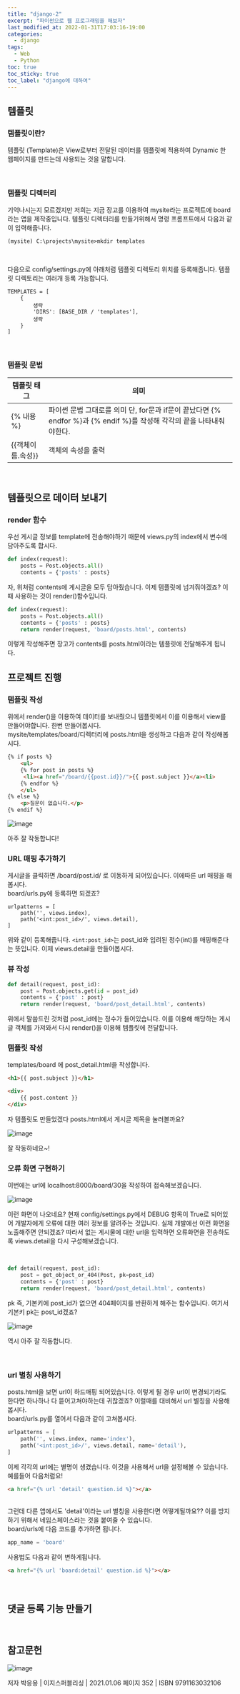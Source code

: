 ```yaml
---
title: "django-2"
excerpt: "파이썬으로 웹 프로그래밍을 해보자"
last_modified_at: 2022-01-31T17:03:16-19:00
categories:
  - django
tags:
  - Web
  - Python
toc: true
toc_sticky: true
toc_label: "django에 대하여"
---
```

## 템플릿

### 템플릿이란?

템플릿 (Template)은 View로부터 전달된 데이터를 템플릿에 적용하여 Dynamic 한 웹페이지를 만드는데 사용되는 것을 말합니다.

<br>

### 템플릿 디렉터리

기억나시는지 모르겠지만 저희는 지금 장고를 이용하여 mysite라는 프로젝트에 board라는 앱을 제작중입니다. 템플릿 디렉터리를 만들기위해서 명령 프롬프트에서 다음과 같이 입력해줍니다.

```
(mysite) C:\projects\mysite>mkdir templates
```
<br>

다음으로 config/settings.py에 아래처럼 템플릿 디렉토리 위치를 등록해줍니다. 템플릿 디렉토리는 여러개 등록 가능합니다.

```
TEMPLATES = [
    {
        생략
        'DIRS': [BASE_DIR / 'templates'],
        생략
    }
]
```

<br>

### 템플릿 문법

|템플릿 태그|의미|
|---|---|
|{% 내용 %}| 파이썬 문법 그대로를 의미 단, for문과 if문이 끝났다면 {% endfor %}과 {% endif %}를 작성해 각각의 끝을 나타내줘야한다. |
|{{객체이름.속성}}|객체의 속성을 출력|

<br>

## 템플릿으로 데이터 보내기

### render 함수

우선 게시글 정보를 template에 전송해야하기 때문에 views.py의 index에서 변수에 담아주도록 합시다.

```python
def index(request):
    posts = Post.objects.all()
    contents = {'posts' : posts}
```

자, 위처럼 contents에 게시글을 모두 담아줬습니다. 이제 템플릿에 넘겨줘야겠죠? 이때 사용하는 것이 render()함수입니다.

```python
def index(request):
    posts = Post.objects.all()
    contents = {'posts' : posts}
    return render(request, 'board/posts.html', contents)
```

이렇게 작성해주면 장고가 contents를 posts.html이라는 템플릿에 전달해주게 됩니다.

## 프로젝트 진행

### 템플릿 작성

위에서 render()을 이용하여 데이터를 보내줬으니 템플릿에서 이를 이용해서 view를 만들어야합니다. 한번 만들어봅시다.<br>
mysite/templates/board/디렉터리에 posts.html을 생성하고 다음과 같이 작성해봅시다.

```html
{% if posts %}
    <ul>
    {% for post in posts %}
     <li><a href="/board/{{post.id}}/">{{ post.subject }}</a><li>
    {% endfor %}
    </ul>
{% else %}
    <p>질문이 없습니다.</p>
{% endif %}
```

![image](https://user-images.githubusercontent.com/72953874/151762772-373fad0c-7a3d-4d5f-880d-b9f5d3b0e716.png)

아주 잘 작동합니다!
<br>

### URL 매핑 추가하기

게시글을 클릭하면 /board/post.id/ 로 이동하게 되어있습니다. 이에따른 url 매핑을 해봅시다.<br>
board/urls.py에 등록하면 되겠죠?

```
urlpatterns = [
    path('', views.index),
    path('<int:post_id>/', views.detail),
]
```
위와 같이 등록해줍니다. `<int:post_id>`는  post_id와 입려된 정수(int)를 매핑해준다는 뜻입니다. 이제 views.detail을 만들어봅시다.

### 뷰 작성

```python
def detail(request, post_id):
    post = Post.objects.get(id = post_id)
    contents = {'post' : post}
    return render(request, 'board/post_detail.html', contents)
```

위에서 말씀드린 것처럼 post_id에는 정수가 들어있습니다. 이를 이용해 해당하는 게시글 객체를 가져와서 다시 render()을 이용해 템플릿에 전달합니다.

### 템플릿 작성

templates/board 에 post_detail.html을 작성합니다.

```html
<h1>{{ post.subject }}</h1>

<div>
    {{ post.content }}
</div>
```
자 템플릿도 만들었겠다 posts.html에서 게시글 제목을 눌러볼까요?

![image](https://user-images.githubusercontent.com/72953874/151764877-5149798a-15a8-4563-a0e2-311a4d51bac3.png)

잘 작동하네요~!

### 오류 화면 구현하기

이번에는 url에 localhost:8000/board/30을 작성하여 접속해보겠습니다.

![image](https://user-images.githubusercontent.com/72953874/151765173-b22bc666-cd6e-4f0d-a1df-4e18826eb05d.png)

이런 화면이 나오네요? 현재 config/settings.py에서 DEBUG 항목이 True로 되어있어 개발자에게 오류에 대한 여러 정보를 알려주는 것입니다. 실제 개발에선 이런 화면을 노출해주면 안되겠죠? 따라서 없는 게시물에 대한 url을 입력하면 오류화면을 전송하도록 views.detail을 다시 구성해보겠습니다.

<br>

```python
def detail(request, post_id):
    post = get_object_or_404(Post, pk=post_id)
    contents = {'post' : post}
    return render(request, 'board/post_detail.html', contents)
```

pk 즉, 기본키에 post_id가 없으면 404페이지를 반환하게 해주는 함수입니다. 여기서 기본키 pk는 post_id겠죠?

![image](https://user-images.githubusercontent.com/72953874/151765616-b2a5440b-5fc9-4158-b929-35868b11b1a9.png)


역시 아주 잘 작동합니다.

<br>

### url 별칭 사용하기

posts.html을 보면 url이 하드매핑 되어있습니다. 이렇게 될 경우 url이 변경되기라도 한다면 하나하나 다 뜯어고쳐야하는데 귀찮겠죠? 이럴때를 대비해서 url 별칭을 사용해봅시다.
<br>
board/urls.py를 열어서 다음과 같이 고쳐봅시다.

```python
urlpatterns = [
    path('', views.index, name='index'),
    path('<int:post_id>/', views.detail, name='detail'),
]
```
이제 각각의 url에는 별명이 생겼습니다. 이것을 사용해서 url을 설정해볼 수 있습니다. 예를들어 다음처럼요!

```html
<a href="{% url 'detail' question.id %}"></a>
```

<br>
그런데 다른 앱에서도 'detail'이라는 url 별칭을 사용한다면 어떻게될까요?? 이를 방지하기 위해서 네임스페이스라는 것을 붙여줄 수 있습니다. <br>
board/urls에 다음 코드를 추가하면 됩니다.

```python
app_name = 'board'
```
사용법도 다음과 같이 변하게됩니다.

```html
<a href="{% url 'board:detail' question.id %}"></a>
```

<br>


## 댓글 등록 기능 만들기


<br>

## 참고문헌

![image](https://user-images.githubusercontent.com/72953874/151628765-bf5b4a33-3e7f-44b3-9b35-3cdf8909819b.png)

저자 박응용 | 이지스퍼블리싱 | 2021.01.06
페이지 352 | ISBN 9791163032106